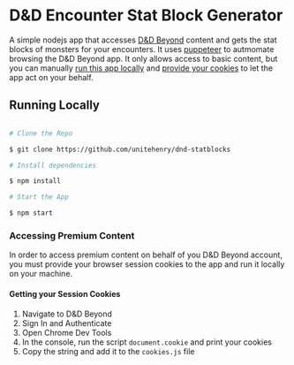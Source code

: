 # D&D Encounter Stat Block Generator

A simple nodejs app that accesses [D&D Beyond](https://dndbeyond.com/) content and gets the stat blocks of monsters for your encounters. It uses [puppeteer](https://github.com/puppeteer/puppeteer) to autmomate browsing the D&D Beyond app. It only allows access to basic content, but you can manually [run this app locally](#running-locally) and [provide your cookies](#accessing-premium-content) to let the app act on your behalf.

## Running Locally

```sh

# Clone the Repo

$ git clone https://github.com/unitehenry/dnd-statblocks

# Install dependencies

$ npm install

# Start the App

$ npm start

```

### Accessing Premium Content

In order to access premium content on behalf of you D&D Beyond account, you must provide your browser session cookies to the app and run it locally on your machine.

#### Getting your Session Cookies

1. Navigate to D&D Beyond
2. Sign In and Authenticate
3. Open Chrome Dev Tools
4. In the console, run the script ```document.cookie``` and print your cookies
5. Copy the string and add it to the ```cookies.js``` file
